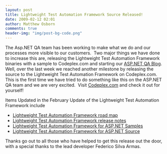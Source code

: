 ```yaml
---
layout: post
title: Lightweight Test Automation Framework Source Released!
date: 2009-02-12 02:01
author: Matthew Osborn
comments: true
header-img: "img/post-bg-code.png"
---
```


<p>The Asp.NET QA team has been working to make what we do and our processes more visible to our customers.  Two major things we have done to increase this are, releasing the Lightweight Test Automation Framework binaries with a sample to Codeplex.com and starting our <a href="http://weblogs.asp.net/asptest">ASP.NET QA Blog</a>.  Well, over the last week we reached another milestone by releasing the source to the Lightweight Test Automation Framework on Codeplex.com.  This is the first time we have tried to do something like this on the ASP.NET QA team and we are very excited.  Visit <a href="http://www.codeplex.com/aspnet/Release/ProjectReleases.aspx?ReleaseId=22739">Codeplex.com</a> and check it out for yourself!</p>  <p>Items Updated in the February Update of the Lightweight Test Automation Framework include</p>  <ul>   <li><a href="http://www.codeplex.com/aspnet/Wiki/View.aspx?title=Lightweight%20Test%20Automation%20Framework%20Road%20Map">Lightweight Test Automation Framework road map</a> </li>    <li><a href="http://www.codeplex.com/aspnet/Wiki/View.aspx?title=Lightweight%20Test%20Automation%20Framework%20release%20notes">Lightweight Test Automation Framework release notes</a> </li>    <li><a href="http://www.codeplex.com/aspnet/Release/ProjectReleases.aspx?ReleaseId=22739">Lightweight Test Automation Framework for ASP.NET Samples</a> </li>    <li><a href="http://www.codeplex.com/aspnet/Release/ProjectReleases.aspx?ReleaseId=22739">Lightweight Test Automation Framework for ASP.NET Source</a> </li> </ul>  <p>Thanks go out to all those who have helped to get this release out the door, with a special thanks to the lead developer Federico Silva Armas.</p>
